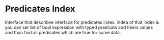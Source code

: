 # Predicates Index
Interface that describve interface for predicates index. Indea of that index is you can set list of bool expression with typed predicats and thiers values and than find all predicates which are true for some data.
